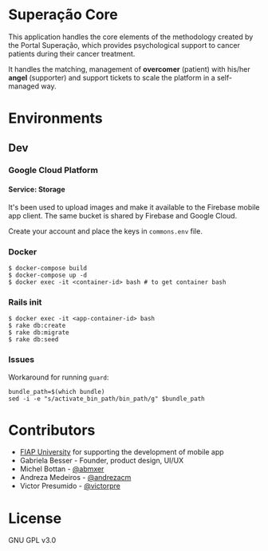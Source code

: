 # Superação Core

This application handles the core elements of the methodology created by the Portal Superação, which provides psychological support to cancer patients during their cancer treatment.

It handles the matching, management of **overcomer** (patient) with his/her  **angel** (supporter) and support tickets to scale the platform in a self-managed way.

# Environments

## Dev

### Google Cloud Platform

#### Service: Storage

It's been used to upload images and make it available to the Firebase mobile app client. The same bucket is shared by Firebase and Google Cloud.  

Create your account and place the keys in `commons.env` file.

### Docker
```
$ docker-compose build
$ docker-compose up -d
$ docker exec -it <container-id> bash # to get container bash
```

### Rails init


```
$ docker exec -it <app-container-id> bash
$ rake db:create
$ rake db:migrate
$ rake db:seed
```


### Issues

Workaround for running `guard`:

```
bundle_path=$(which bundle)
sed -i -e "s/activate_bin_path/bin_path/g" $bundle_path
```

# Contributors

- [FIAP University](https://www.fiap.com.br) for supporting the development of mobile app
- Gabriela Besser - Founder, product design, UI/UX
- Michel Bottan - [@abmxer](http://github.com/abmxer)
- Andreza Medeiros - [@andrezacm](http://github.com/andrezacm)
- Victor Presumido - [@victorpre](http://github.com/victorpre)

# License

GNU GPL v3.0
